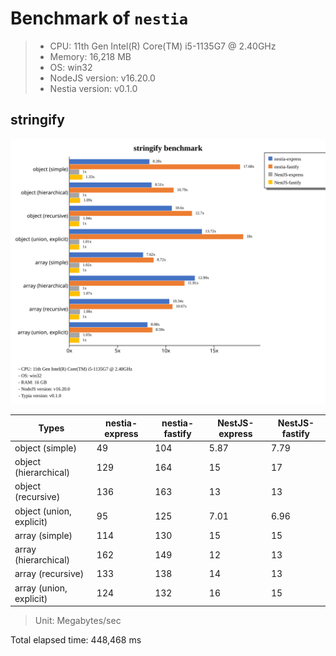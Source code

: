 # Benchmark of `nestia`
> - CPU: 11th Gen Intel(R) Core(TM) i5-1135G7 @ 2.40GHz
> - Memory: 16,218 MB
> - OS: win32
> - NodeJS version: v16.20.0
> - Nestia version: v0.1.0


## stringify
![stringify benchmark](images/stringify.svg)

 Types | nestia-express | nestia-fastify | NestJS-express | NestJS-fastify 
-------|------|------|------|------
 object (simple) | 49 | 104 | 5.87 | 7.79 
 object (hierarchical) | 129 | 164 | 15 | 17 
 object (recursive) | 136 | 163 | 13 | 13 
 object (union, explicit) | 95 | 125 | 7.01 | 6.96 
 array (simple) | 114 | 130 | 15 | 15 
 array (hierarchical) | 162 | 149 | 12 | 13 
 array (recursive) | 133 | 138 | 14 | 13 
 array (union, explicit) | 124 | 132 | 16 | 15 

> Unit: Megabytes/sec







Total elapsed time: 448,468 ms

